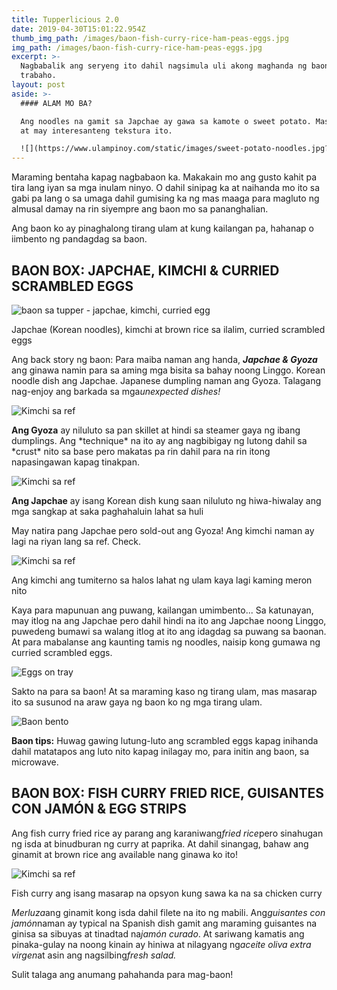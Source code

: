 ```yaml
---
title: Tupperlicious 2.0
date: 2019-04-30T15:01:22.954Z
thumb_img_path: /images/baon-fish-curry-rice-ham-peas-eggs.jpg
img_path: /images/baon-fish-curry-rice-ham-peas-eggs.jpg
excerpt: >-
  Nagbabalik ang seryeng ito dahil nagsimula uli akong maghanda ng baon sa
  trabaho.
layout: post
aside: >-
  #### ALAM MO BA?

  Ang noodles na gamit sa Japchae ay gawa sa kamote o sweet potato. Masustansya
  at may interesanteng tekstura ito.

  ![](https://www.ulampinoy.com/static/images/sweet-potato-noodles.jpg?nf_resize=fit&w=600)
---
```

Maraming bentaha kapag nagbabaon ka. Makakain mo ang gusto kahit pa tira lang iyan sa mga inulam ninyo. O dahil sinipag ka at naihanda mo ito sa gabi pa lang o sa umaga dahil gumising ka ng mas maaga para magluto ng almusal damay na rin siyempre ang baon mo sa pananghalian.

Ang baon ko ay pinaghalong tirang ulam at kung kailangan pa, hahanap o iimbento ng pandagdag sa baon.

## BAON BOX: JAPCHAE, KIMCHI & CURRIED SCRAMBLED EGGS

![baon sa tupper - japchae, kimchi, curried egg](https://www.ulampinoy.com/static/images/baon-japchae-kimchi-curried-egg.jpg?nf_resize=fit&w=960)

Japchae (Korean noodles), kimchi at brown rice sa ilalim, curried scrambled eggs

Ang back story ng baon: Para maiba naman ang handa, ***Japchae & Gyoza*** ang ginawa namin para sa aming mga bisita sa bahay noong Linggo. Korean noodle dish ang Japchae. Japanese dumpling naman ang Gyoza. Talagang nag-enjoy ang barkada sa mga*unexpected dishes!*

![Kimchi sa ref](https://www.ulampinoy.com/static/images/gyoza-cooking-pan.jpg?nf_resize=fit&w=960)

**Ang Gyoza** ay niluluto sa pan skillet at hindi sa steamer gaya ng ibang dumplings. Ang \*technique\* na ito ay ang nagbibigay ng lutong dahil sa \*crust\* nito sa base pero makatas pa rin dahil para na rin itong napasingawan kapag tinakpan.

![Kimchi sa ref](https://www.ulampinoy.com/static/images/japchae-pot.jpg?nf_resize=fit&w=960)

**Ang Japchae** ay isang Korean dish kung saan niluluto ng hiwa-hiwalay ang mga sangkap at saka paghahaluin lahat sa huli

May natira pang Japchae pero sold-out ang Gyoza! Ang kimchi naman ay lagi na riyan lang sa ref. Check.

![Kimchi sa ref](https://www.ulampinoy.com/static/images/kimchi-jar-ref.jpg?nf_resize=fit&w=960)

Ang kimchi ang tumiterno sa halos lahat ng ulam kaya lagi kaming meron nito

Kaya para mapunuan ang puwang, kailangan umimbento... Sa katunayan, may itlog na ang Japchae pero dahil hindi na ito ang Japchae noong Linggo, puwedeng bumawi sa walang itlog at ito ang idagdag sa puwang sa baonan. At para mabalanse ang kaunting tamis ng noodles, naisip kong gumawa ng curried scrambled eggs.

![Eggs on tray](https://www.ulampinoy.com/static/images/eggs-tray.jpg?nf_resize=fit&w=960)

Sakto na para sa baon! At sa maraming kaso ng tirang ulam, mas masarap ito sa susunod na araw gaya ng baon ko ng mga tirang ulam.

![Baon bento](https://www.ulampinoy.com/static/images/baon-bento-japchae.jpg?nf_resize=fit&w=960)

**Baon tips:** Huwag gawing lutung-luto ang scrambled eggs kapag inihanda dahil matatapos ang luto nito kapag inilagay mo, para initin ang baon, sa microwave.

## BAON BOX: FISH CURRY FRIED RICE, GUISANTES CON JAMÓN & EGG STRIPS

Ang fish curry fried rice ay parang ang karaniwang*fried rice*pero sinahugan ng isda at binudburan ng curry at paprika. At dahil sinangag, bahaw ang ginamit at brown rice ang available nang ginawa ko ito!

![Kimchi sa ref](https://www.ulampinoy.com/static/images/baon-fish-curry-rice-ham-peas-eggs.jpg?nf_resize=fit&w=960)

Fish curry ang isang masarap na opsyon kung sawa ka na sa chicken curry

*Merluza*ang ginamit kong isda dahil filete na ito ng mabili. Ang*guisantes con jamón*naman ay typical na Spanish dish gamit ang maraming guisantes na ginisa sa sibuyas at tinadtad na*jamón curado*. At sariwang kamatis ang pinaka-gulay na noong kinain ay hiniwa at nilagyang ng*aceite oliva extra virgen*at asin ang nagsilbing*fresh salad.*

Sulit talaga ang anumang pahahanda para mag-baon!
